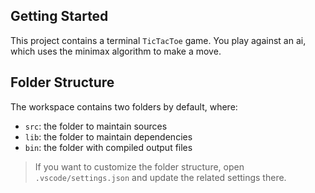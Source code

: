 ## Getting Started

This project contains a terminal `TicTacToe` game. You play against an 
ai, which uses the minimax algorithm to make a move.

## Folder Structure

The workspace contains two folders by default, where:

- `src`: the folder to maintain sources
- `lib`: the folder to maintain dependencies
- `bin`: the folder with compiled output files 


> If you want to customize the folder structure, open `.vscode/settings.json` and update the related settings there.